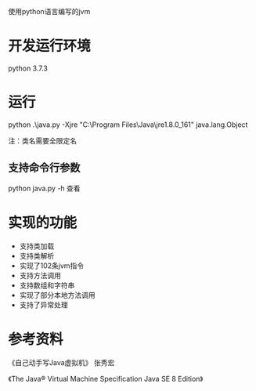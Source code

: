 使用python语言编写的jvm

# 开发运行环境
python 3.7.3

# 运行
python .\java.py -Xjre "C:\Program Files\Java\jre1.8.0_161" java.lang.Object

注：类名需要全限定名

## 支持命令行参数
python java.py -h 查看

# 实现的功能
- 支持类加载
- 支持类解析
- 实现了102条jvm指令
- 支持方法调用
- 支持数组和字符串
- 实现了部分本地方法调用
- 支持了异常处理

# 参考资料
《自己动手写Java虚拟机》 张秀宏

《The Java® Virtual Machine Specification Java SE 8 Edition》
